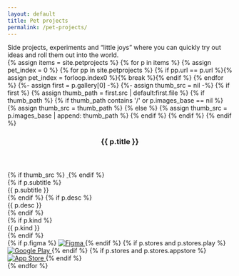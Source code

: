 ```yaml
---
layout: default
title: Pet projects
permalink: /pet-projects/
---
```

<!-- краткое описание раздела, как «лейбл кейса», но только текст -->
<div class="pet-meta">
  <div class="case-summary2">
    Side projects, experiments and “little joys” where you can quickly try out ideas and roll them out into the world.
  </div>
</div>
<div class="pp-grid">
  {% assign items = site.petprojects %}
  {% for p in items %}
    {% assign pet_index = 0 %}
    {% for pp in site.petprojects %}
      {% if pp.url == p.url %}{% assign pet_index = forloop.index0 %}{% break %}{% endif %}
    {% endfor %}
    {%- assign first = p.gallery[0] -%}
    {%- assign thumb_src = nil -%}
    {% if first %}
      {% assign thumb_path = first.src | default:first.file %}
      {% if thumb_path %}
        {% if thumb_path contains '/' or p.images_base == nil %}
          {% assign thumb_src = thumb_path %}
        {% else %}
          {% assign thumb_src = p.images_base | append: thumb_path %}
        {% endif %}
      {% endif %}
    {% endif %}
  <article class="pp-card">
    <!-- Шапка -->
    <header class="pp-header">
      <img class="pp-icon" src="{{ site.baseurl }}{{ p.icon }}" alt="">
      <h3 class="pp-title">{{ p.title }}</h3>
    </header>
    <!-- Тело: слева медиа, справа текст + футер, приклеенный к низу -->
    <div class="pp-body">
    <div class="pp-media">
      {% if thumb_src %}
        <a class="pp-media-link"
           href="javascript:void(0)"
           onclick="openPetGallery({{ pet_index }}, 0)"
           aria-label="Open gallery">
          <img src="{{ site.baseurl }}{{ thumb_src }}" alt="">
        </a>
      {% endif %}
    </div>
    <div class="pp-side">
      <div class="pp-text">
        {% if p.subtitle %}<div class="pp-subtitle">{{ p.subtitle }}</div>{% endif %}
        {% if p.desc %}<div class="pp-desc">{{ p.desc }}</div>{% endif %}
      </div>
      <div class="pp-footer">
        {% if p.kind %}<div class="pp-kind">{{ p.kind }}</div>{% endif %}
        <div class="pp-links">
          {% if p.figma %}
            <a class="pp-store" href="{{ p.figma }}" target="_blank" rel="noopener">
              <img src="{{ site.baseurl }}/ui/stores/figma.svg" alt="Figma">
            </a>
          {% endif %}
          {% if p.stores and p.stores.play %}
            <a class="pp-store" href="{{ p.stores.play }}" target="_blank" rel="noopener">
              <img src="{{ site.baseurl }}/ui/stores/googleplay.svg" alt="Google Play">
            </a>
          {% endif %}
          {% if p.stores and p.stores.appstore %}
            <a class="pp-store" href="{{ p.stores.appstore }}" target="_blank" rel="noopener">
              <img src="{{ site.baseurl }}/ui/stores/appstore.svg" alt="App Store">
            </a>
          {% endif %}
        </div>
      </div>
  </div>
</article>
  {% endfor %}
</div>
<!-- используем общий lightbox из default.html -->
<div id="lightbox" class="lightbox" style="display:none;">
  <div class="lightbox-bg" onclick="closeLightbox()"></div>
  <div class="lightbox-content">
    <button class="lightbox-close" onclick="closeLightbox()" aria-label="Close">
      <img src="{{ site.baseurl }}/ui/lightbox_close.svg" width="36" height="36" alt="Close">
    </button>
    <button class="lightbox-arrow left" onclick="lightboxPrev()" aria-label="Previous">
      <img src="{{ site.baseurl }}/ui/lightbox_arrow_left.svg" width="36" height="36" alt="Prev">
    </button>
    <div class="lightbox-stage">
  <img id="lightbox-img" class="lightbox-img" src="">
    {% include lightbox_loader.html %}
</div>
    <button class="lightbox-arrow right" onclick="lightboxNext()" aria-label="Next">
      <img src="{{ site.baseurl }}/ui/lightbox_arrow_right.svg" width="36" height="36" alt="Next">
    </button>
    <div id="lightbox-caption" class="lightbox-caption"></div>
    <div id="lightbox-thumbs" class="lightbox-thumbs-wrap" aria-label="Gallery thumbnails">
  <div class="lightbox-thumbs" id="lightbox-thumbs-row"></div>
</div>
  </div>
</div>
